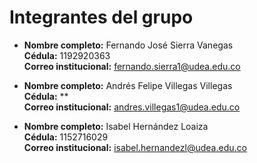 # Integrantes del grupo

- **Nombre completo:** Fernando José Sierra Vanegas  
  **Cédula:** 1192920363  
  **Correo institucional:** fernando.sierra1@udea.edu.co  

- **Nombre completo:** Andrés Felipe Villegas Villegas  
  **Cédula:** **  
  **Correo institucional:** andres.villegas1@udea.edu.co  

- **Nombre completo:** Isabel Hernández Loaiza  
  **Cédula:** 1152716029  
  **Correo institucional:** isabel.hernandezl@udea.edu.co
